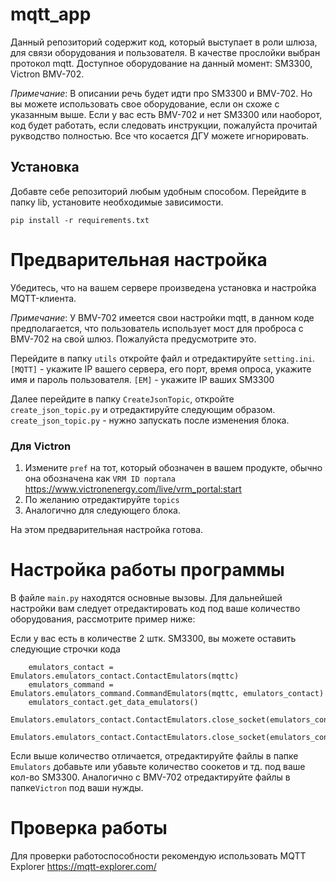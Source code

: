 # mqtt_app #
Данный репозиторий содержит код, который выступает в роли шлюза, для связи оборудования и пользователя. В качестве прослойки выбран протокол mqtt. 
Доступное оборудование на данный момент: SM3300, Victron BMV-702.

*Примечание*: В описании речь будет идти про SM3300 и BMV-702. Но вы можете использовать свое оборудование, если он схоже с указанным выше. Если у вас есть BMV-702 и нет SM3300 или наоборот, код будет работать, если следовать инструкции, пожалуйста прочитай рукводство полностью. Все что косается ДГУ можете игнорировать.

## Установка ##
Добавте себе репозиторий любым удобным способом. Перейдите в папку lib, установите необходимые зависимости.

```
pip install -r requirements.txt
```

# Предварительная настройка #
Убедитесь, что на вашем сервере произведена установка и настройка MQTT-клиента.

*Примечание*: У BMV-702 имеется свои настройки mqtt, в данном коде предполагается, что пользователь использует мост для проброса с BMV-702 на свой шлюз. Пожалуйста предусмотрите это.

Перейдите в папку `utils` откройте файл и отредактируйте `setting.ini`.
`[MQTT]` - укажите IP вашего сервера, его порт, время опроса, укажите имя и пароль пользователя.
`[EM]` - укажите IP ваших SM3300


Далее перейдите в папку `CreateJsonTopic`, откройте `create_json_topic.py` и отредактируйте следующим образом.
`create_json_topic.py` - нужно запускать после изменения блока.
### Для Victron
1. Измените `pref` на тот, который обозначен в вашем продукте, обычно она обозначена как `VRM ID портала` <https://www.victronenergy.com/live/vrm_portal:start>
2. По желанию отредактируйте `topics`
3. Аналогично для следующего блока.


На этом предварительная настройка готова.

# Настройка работы программы #
В файле `main.py` находятся основные вызовы. Для дальнейшей настройки вам следует отредактировать код под ваше количество оборудования, рассмотрите пример ниже:

Если у вас есть в количестве 2 штк. SM3300, вы можете оставить следующие строчки кода 
```
    emulators_contact = Emulators.emulators_contact.ContactEmulators(mqttc)
    emulators_command = Emulators.emulators_command.CommandEmulators(mqttc, emulators_contact)
    emulators_contact.get_data_emulators()
    Emulators.emulators_contact.ContactEmulators.close_socket(emulators_contact.supplySocket_1)
    Emulators.emulators_contact.ContactEmulators.close_socket(emulators_contact.supplySocket_2)
```
Если выше количество отличается, отредактируйте файлы в папке `Emulators` добавьте или убавьте количество соокетов и тд. под ваше кол-во SM3300.
Аналогично с BMV-702 отредактируйте файлы в папке`Victron` под ваши нужды.

# Проверка работы
Для проверки работоспособности рекомендую использовать MQTT Explorer <https://mqtt-explorer.com/>
